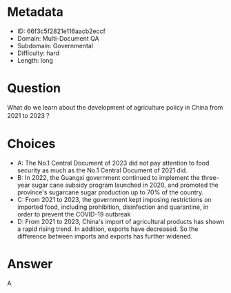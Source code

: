 # Metadata

- ID: 66f3c5f2821e116aacb2eccf
- Domain: Multi-Document QA
- Subdomain: Governmental
- Difficulty: hard
- Length: long

# Question

What do we learn about the development of agriculture policy in China from 2021 to 2023？

# Choices

- A: The No.1 Central Document of 2023 did not pay attention to food security as much as the No.1 Central Document of 2021 did.
- B: In 2022, the Guangxi government continued to implement the three-year sugar cane subsidy program launched in 2020, and promoted the province's sugarcane sugar production up to 70% of the country.
- C: From 2021 to 2023, the government kept imposing restrictions on imported food, including prohibition, disinfection and quarantine, in order to prevent the COVID-19 outbreak
- D: From 2021 to 2023, China's import of agricultural products has shown a rapid rising trend. In addition, exports have decreased. So the difference between imports and exports has further widened.

# Answer

A
